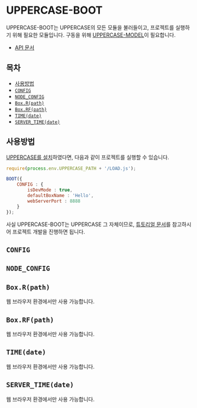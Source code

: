 # UPPERCASE-BOOT
UPPERCASE-BOOT는 UPPERCASE의 모든 모듈을 불러들이고, 프로젝트를 실행하기 위해 필요한 모듈입니다. 구동을 위해 [UPPERCASE-MODEL](UPPERCASE-MODEL.md)이 필요합니다.
* [API 문서](../../API/UPPERCASE-API/NODE/README.md)

## 목차
* [사용방법](#사용방법)
* [`CONFIG`](#config)
* [`NODE_CONFIG`](#node_config)
* [`Box.R(path)`](#boxrpath)
* [`Box.RF(path)`](#boxrfpath)
* [`TIME(date)`](#timedate)
* [`SERVER_TIME(date)`](#server_timedate)

## 사용방법
[UPPERCASE를 설치](../README.md#설치하기)하였다면, 다음과 같이 프로젝트를 실행할 수 있습니다.

```javascript
require(process.env.UPPERCASE_PATH + '/LOAD.js');

BOOT({
	CONFIG : {
		isDevMode : true,
		defaultBoxName : 'Hello',
		webServerPort : 8888
	}
});
```

사실 UPPERCASE-BOOT는 UPPERCASE 그 자체이므로, [튜토리얼 문서](../TUTORIAL.md)를 참고하시어 프로젝트 개발을 진행하면 됩니다.

## `CONFIG`

## `NODE_CONFIG`

## `Box.R(path)`

웹 브라우저 환경에서만 사용 가능합니다.

## `Box.RF(path)`

웹 브라우저 환경에서만 사용 가능합니다.

## `TIME(date)`

웹 브라우저 환경에서만 사용 가능합니다.

## `SERVER_TIME(date)`

웹 브라우저 환경에서만 사용 가능합니다.
